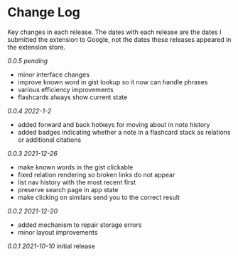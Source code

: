 # Change Log

Key changes in each release. The dates with each release are the dates I submitted the extension to Google, not the dates these releases appeared in the extension store.

*0.0.5 pending*
- minor interface changes
- improve known word in gist lookup so it now can handle phrases
- various efficiency improvements
- flashcards always show current state

*0.0.4 2022-1-2*
- added forward and back hotkeys for moving about in note history
- added badges indicating whether a note in a flashcard stack as relations or additional citations

*0.0.3 2021-12-26*
- make known words in the gist clickable
- fixed relation rendering so broken links do not appear
- list nav history with the most recent first
- preserve search page in app state
- make clicking on similars send you to the correct result

*0.0.2 2021-12-20*
- added mechanism to repair storage errors
- minor layout improvements

*0.0.1 2021-10-10*
initial release